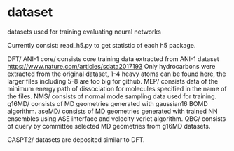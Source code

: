 # dataset
datasets used for training evaluating neural networks

Currently consist:
read_h5.py to get statistic of each h5 package.

DFT/
  ANI-1 core/
    consists core training data extracted from ANI-1 dataset https://www.nature.com/articles/sdata2017193
    Only hydrocarbons were extracted from the original dataset, 1-4 heavy atoms can be found here, the larger files including 5-8 are too big for github.
  MEP/
    consists data of the minimum energy path of dissociation for molecules specified in the name of the files. 
  NMS/
    consists of normal mode sampling data used for training.
  g16MD/
    consists of MD geometries generated with gaussian16 BOMD algorithm.
  aseMD/
    consists of MD geometries generated with trained NN ensembles using ASE interface and velocity verlet algorithm.
  QBC/
    consists of query by committee selected MD geometries from g16MD datasets.

CASPT2/
  datasets are deposited similar to DFT.
